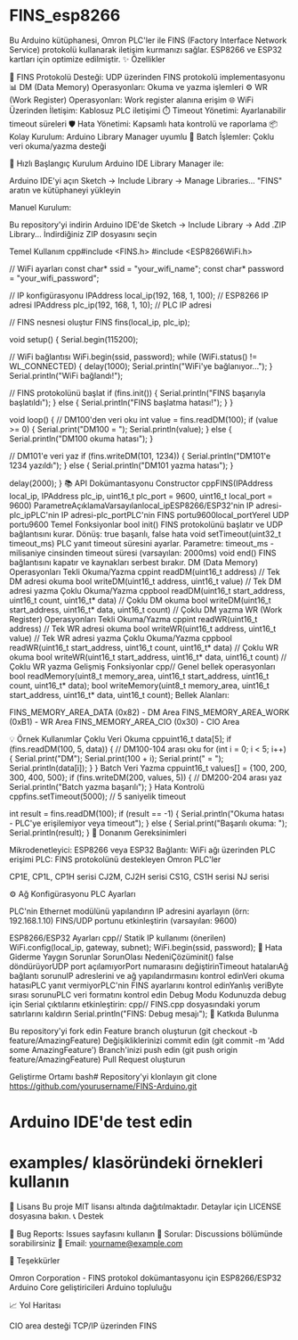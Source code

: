 # FINS_esp8266
Bu Arduino kütüphanesi, Omron PLC'ler ile FINS (Factory Interface Network Service) protokolü kullanarak iletişim kurmanızı sağlar. ESP8266 ve ESP32 kartları için optimize edilmiştir.
✨ Özellikler

🔌 FINS Protokolü Desteği: UDP üzerinden FINS protokolü implementasyonu
📊 DM (Data Memory) Operasyonları: Okuma ve yazma işlemleri
⚙️ WR (Work Register) Operasyonları: Work register alanına erişim
🌐 WiFi Üzerinden İletişim: Kablosuz PLC iletişimi
⏱️ Timeout Yönetimi: Ayarlanabilir timeout süreleri
🛡️ Hata Yönetimi: Kapsamlı hata kontrolü ve raporlama
📦 Kolay Kurulum: Arduino Library Manager uyumlu
🔄 Batch İşlemler: Çoklu veri okuma/yazma desteği

🚀 Hızlı Başlangıç
Kurulum
Arduino IDE Library Manager ile:

Arduino IDE'yi açın
Sketch → Include Library → Manage Libraries...
"FINS" aratın ve kütüphaneyi yükleyin

Manuel Kurulum:

Bu repository'yi indirin
Arduino IDE'de Sketch → Include Library → Add .ZIP Library...
İndirdiğiniz ZIP dosyasını seçin

Temel Kullanım
cpp#include <FINS.h>
#include <ESP8266WiFi.h>

// WiFi ayarları
const char* ssid = "your_wifi_name";
const char* password = "your_wifi_password";

// IP konfigürasyonu
IPAddress local_ip(192, 168, 1, 100);  // ESP8266 IP adresi
IPAddress plc_ip(192, 168, 1, 10);     // PLC IP adresi

// FINS nesnesi oluştur
FINS fins(local_ip, plc_ip);

void setup() {
  Serial.begin(115200);
  
  // WiFi bağlantısı
  WiFi.begin(ssid, password);
  while (WiFi.status() != WL_CONNECTED) {
    delay(1000);
    Serial.println("WiFi'ye bağlanıyor...");
  }
  Serial.println("WiFi bağlandı!");
  
  // FINS protokolünü başlat
  if (fins.init()) {
    Serial.println("FINS başarıyla başlatıldı");
  } else {
    Serial.println("FINS başlatma hatası!");
  }
}

void loop() {
  // DM100'den veri oku
  int value = fins.readDM(100);
  if (value >= 0) {
    Serial.print("DM100 = ");
    Serial.println(value);
  } else {
    Serial.println("DM100 okuma hatası");
  }
  
  // DM101'e veri yaz
  if (fins.writeDM(101, 1234)) {
    Serial.println("DM101'e 1234 yazıldı");
  } else {
    Serial.println("DM101 yazma hatası");
  }
  
  delay(2000);
}
📚 API Dokümantasyonu
Constructor
cppFINS(IPAddress local_ip, IPAddress plc_ip, uint16_t plc_port = 9600, uint16_t local_port = 9600)
ParametreAçıklamaVarsayılanlocal_ipESP8266/ESP32'nin IP adresi-plc_ipPLC'nin IP adresi-plc_portPLC'nin FINS portu9600local_portYerel UDP portu9600
Temel Fonksiyonlar
bool init()
FINS protokolünü başlatır ve UDP bağlantısını kurar.
Dönüş: true başarılı, false hata
void setTimeout(uint32_t timeout_ms)
PLC yanıt timeout süresini ayarlar.
Parametre: timeout_ms - milisaniye cinsinden timeout süresi (varsayılan: 2000ms)
void end()
FINS bağlantısını kapatır ve kaynakları serbest bırakır.
DM (Data Memory) Operasyonları
Tekli Okuma/Yazma
cppint readDM(uint16_t address)                    // Tek DM adresi okuma
bool writeDM(uint16_t address, uint16_t value)  // Tek DM adresi yazma
Çoklu Okuma/Yazma
cppbool readDM(uint16_t start_address, uint16_t count, uint16_t* data)   // Çoklu DM okuma
bool writeDM(uint16_t start_address, uint16_t* data, uint16_t count)  // Çoklu DM yazma
WR (Work Register) Operasyonları
Tekli Okuma/Yazma
cppint readWR(uint16_t address)                    // Tek WR adresi okuma
bool writeWR(uint16_t address, uint16_t value)  // Tek WR adresi yazma
Çoklu Okuma/Yazma
cppbool readWR(uint16_t start_address, uint16_t count, uint16_t* data)   // Çoklu WR okuma
bool writeWR(uint16_t start_address, uint16_t* data, uint16_t count)  // Çoklu WR yazma
Gelişmiş Fonksiyonlar
cpp// Genel bellek operasyonları
bool readMemory(uint8_t memory_area, uint16_t start_address, uint16_t count, uint16_t* data);
bool writeMemory(uint8_t memory_area, uint16_t start_address, uint16_t* data, uint16_t count);
Bellek Alanları:

FINS_MEMORY_AREA_DATA (0x82) - DM Area
FINS_MEMORY_AREA_WORK (0xB1) - WR Area
FINS_MEMORY_AREA_CIO (0x30) - CIO Area

💡 Örnek Kullanımlar
Çoklu Veri Okuma
cppuint16_t data[5];
if (fins.readDM(100, 5, data)) {  // DM100-104 arası oku
  for (int i = 0; i < 5; i++) {
    Serial.print("DM");
    Serial.print(100 + i);
    Serial.print(" = ");
    Serial.println(data[i]);
  }
}
Batch Veri Yazma
cppuint16_t values[] = {100, 200, 300, 400, 500};
if (fins.writeDM(200, values, 5)) {  // DM200-204 arası yaz
  Serial.println("Batch yazma başarılı");
}
Hata Kontrolü
cppfins.setTimeout(5000);  // 5 saniyelik timeout

int result = fins.readDM(100);
if (result == -1) {
  Serial.println("Okuma hatası - PLC'ye erişilemiyor veya timeout");
} else {
  Serial.print("Başarılı okuma: ");
  Serial.println(result);
}
🔧 Donanım Gereksinimleri

Mikrodenetleyici: ESP8266 veya ESP32
Bağlantı: WiFi ağı üzerinden PLC erişimi
PLC: FINS protokolünü destekleyen Omron PLC'ler

CP1E, CP1L, CP1H serisi
CJ2M, CJ2H serisi
CS1G, CS1H serisi
NJ serisi



⚙️ Ağ Konfigürasyonu
PLC Ayarları

PLC'nin Ethernet modülünü yapılandırın
IP adresini ayarlayın (örn: 192.168.1.10)
FINS/UDP portunu etkinleştirin (varsayılan: 9600)

ESP8266/ESP32 Ayarları
cpp// Statik IP kullanımı (önerilen)
WiFi.config(local_ip, gateway, subnet);
WiFi.begin(ssid, password);
🐛 Hata Giderme
Yaygın Sorunlar
SorunOlası NedeniÇözüminit() false döndürüyorUDP port açılamıyorPort numarasını değiştirinTimeout hatalarıAğ bağlantı sorunuIP adreslerini ve ağ yapılandırmasını kontrol edinVeri okuma hatasıPLC yanıt vermiyorPLC'nin FINS ayarlarını kontrol edinYanlış veriByte sırası sorunuPLC veri formatını kontrol edin
Debug Modu
Kodunuzda debug için Serial çıktılarını etkinleştirin:
cpp// FINS.cpp dosyasındaki yorum satırlarını kaldırın
Serial.println("FINS: Debug mesajı");
🤝 Katkıda Bulunma

Bu repository'yi fork edin
Feature branch oluşturun (git checkout -b feature/AmazingFeature)
Değişikliklerinizi commit edin (git commit -m 'Add some AmazingFeature')
Branch'inizi push edin (git push origin feature/AmazingFeature)
Pull Request oluşturun

Geliştirme Ortamı
bash# Repository'yi klonlayın
git clone https://github.com/yourusername/FINS-Arduino.git

# Arduino IDE'de test edin
# examples/ klasöründeki örnekleri kullanın
📄 Lisans
Bu proje MIT lisansı altında dağıtılmaktadır. Detaylar için LICENSE dosyasına bakın.
📞 Destek

🐛 Bug Reports: Issues sayfasını kullanın
💬 Sorular: Discussions bölümünde sorabilirsiniz
📧 Email: yourname@example.com

🙏 Teşekkürler

Omron Corporation - FINS protokol dokümantasyonu için
ESP8266/ESP32 Arduino Core geliştiricileri
Arduino topluluğu

📈 Yol Haritası

 CIO area desteği
 TCP/IP üzerinden FINS
